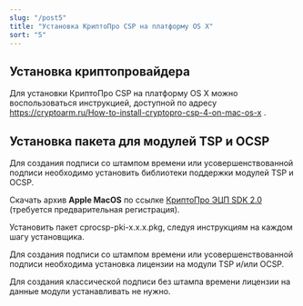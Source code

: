```yaml
---
slug: "/post5"
title: "Установка КриптоПро CSP на платформу OS X"
sort: "5"
---
```


## Установка криптопровайдера

Для установки КриптоПро CSP на платформу OS X можно воспользоваться инструкцией,
доступной по адресу
<https://cryptoarm.ru/How-to-install-cryptopro-csp-4-on-mac-os-x> .

## Установка пакета для модулей TSP и OCSP

Для создания подписи со штампом времени или усовершенствованной подписи необходимо установить библиотеки поддержки модулей TSP и OCSP.

Скачать архив **Apple MacOS** по ссылке [КриптоПро ЭЦП SDK 2.0](https://www.cryptopro.ru/products/cades/downloads) (требуется предварительная регистрация).

Установить пакет cprocsp-pki-x.x.x.pkg, следуя инструкциям на каждом шагу установщика.

Для создания подписи со штампом времени или усовершенствованной подписи необходима установка лицензии на модули TSP и/или OCSP.

Для создания классической подписи без штампа времени лицензии на данные модули устанавливать не нужно.
